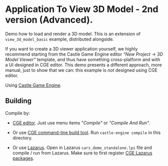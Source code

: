 # Application To View 3D Model - 2nd version (Advanced).

Demo how to load and render a 3D model. This is an extension of `view_3d_model_basic` example, distributed alongside.

If you want to create a 3D viewer application yourself, we highly recommend starting from the Castle Game Engine editor _"New Project -> 3D Model Viewer"_ template, and thus have something cross-platform and with a UI designed in CGE editor. This demo presents a different approach, more manual, just to show that we can: this example is *not* designed using CGE editor.

Using [Castle Game Engine](https://castle-engine.io/).

## Building

Compile by:

- [CGE editor](https://castle-engine.io/editor). Just use menu items _"Compile"_ or _"Compile And Run"_.

- Or use [CGE command-line build tool](https://castle-engine.io/build_tool). Run `castle-engine compile` in this directory.

- Or use [Lazarus](https://www.lazarus-ide.org/). Open in Lazarus `cars_demo_standalone.lpi` file and compile / run from Lazarus. Make sure to first register [CGE Lazarus packages](https://castle-engine.io/lazarus).
